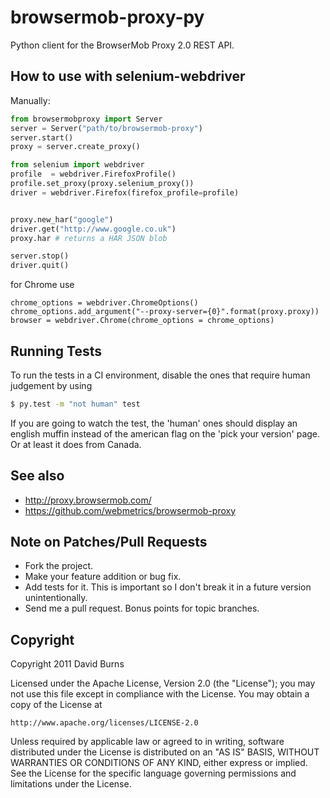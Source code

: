 browsermob-proxy-py
===================

Python client for the BrowserMob Proxy 2.0 REST API.



How to use with selenium-webdriver
----------------------------------

Manually:

``` python
from browsermobproxy import Server
server = Server("path/to/browsermob-proxy")
server.start()
proxy = server.create_proxy()

from selenium import webdriver
profile  = webdriver.FirefoxProfile()
profile.set_proxy(proxy.selenium_proxy())
driver = webdriver.Firefox(firefox_profile=profile)


proxy.new_har("google")
driver.get("http://www.google.co.uk")
proxy.har # returns a HAR JSON blob

server.stop()
driver.quit()

```

for Chrome use

```
chrome_options = webdriver.ChromeOptions()
chrome_options.add_argument("--proxy-server={0}".format(proxy.proxy))
browser = webdriver.Chrome(chrome_options = chrome_options)
```

Running Tests
-------------
To run the tests in a CI environment, disable the ones that require human
judgement by using

```bash
$ py.test -m "not human" test
```

If you are going to watch the test, the 'human' ones should display an english
muffin instead of the american flag on the 'pick your version' page. Or at
least it does from Canada.


See also
--------

* http://proxy.browsermob.com/
* https://github.com/webmetrics/browsermob-proxy

Note on Patches/Pull Requests
-----------------------------

* Fork the project.
* Make your feature addition or bug fix.
* Add tests for it. This is important so I don't break it in a
  future version unintentionally.
* Send me a pull request. Bonus points for topic branches.

Copyright
---------

Copyright 2011 David Burns

Licensed under the Apache License, Version 2.0 (the "License");
you may not use this file except in compliance with the License.
You may obtain a copy of the License at

    http://www.apache.org/licenses/LICENSE-2.0

Unless required by applicable law or agreed to in writing, software
distributed under the License is distributed on an "AS IS" BASIS,
WITHOUT WARRANTIES OR CONDITIONS OF ANY KIND, either express or implied.
See the License for the specific language governing permissions and
limitations under the License.


